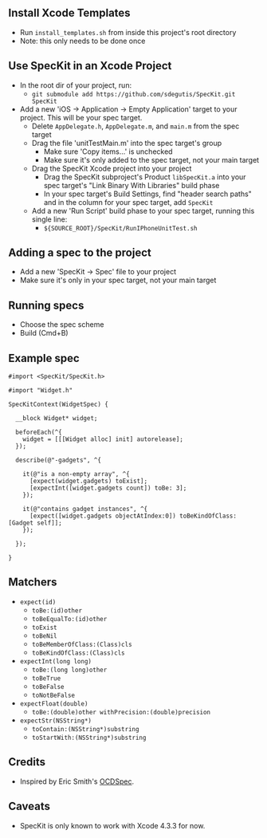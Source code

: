 ## Install Xcode Templates

* Run `install_templates.sh` from inside this project's root directory
* Note: this only needs to be done once

## Use SpecKit in an Xcode Project

* In the root dir of your project, run:
    * `git submodule add https://github.com/sdegutis/SpecKit.git SpecKit`
* Add a new 'iOS -> Application -> Empty Application' target to your project. This will be your spec target.
    * Delete `AppDelegate.h`, `AppDelegate.m`, and `main.m` from the spec target
    * Drag the file 'unitTestMain.m' into the spec target's group
        * Make sure 'Copy items...' is unchecked
        * Make sure it's only added to the spec target, not your main target
    * Drag the SpecKit Xcode project into your project
        * Drag the SpecKit subproject's Product `libSpecKit.a` into your spec target's "Link Binary With Libraries" build phase
        * In your spec target's Build Settings, find "header search paths" and in the column for your spec target, add `SpecKit`
    * Add a new 'Run Script' build phase to your spec target, running this single line:
        * `${SOURCE_ROOT}/SpecKit/RunIPhoneUnitTest.sh`

## Adding a spec to the project

* Add a new 'SpecKit -> Spec' file to your project
* Make sure it's only in your spec target, not your main target

## Running specs

* Choose the spec scheme
* Build (Cmd+B)

## Example spec

```objc
#import <SpecKit/SpecKit.h>

#import "Widget.h"

SpecKitContext(WidgetSpec) {

  __block Widget* widget;

  beforeEach(^{
    widget = [[[Widget alloc] init] autorelease];
  });

  describe(@"-gadgets", ^{

    it(@"is a non-empty array", ^{
      [expect(widget.gadgets) toExist];
      [expectInt([widget.gadgets count]) toBe: 3];
    });

    it(@"contains gadget instances", ^{
      [expect([widget.gadgets objectAtIndex:0]) toBeKindOfClass: [Gadget self]];
    });

  });

}
```

## Matchers

* `expect(id)`
  * `toBe:(id)other`
  * `toBeEqualTo:(id)other`
  * `toExist`
  * `toBeNil`
  * `toBeMemberOfClass:(Class)cls`
  * `toBeKindOfClass:(Class)cls`
* `expectInt(long long)`
  * `toBe:(long long)other`
  * `toBeTrue`
  * `toBeFalse`
  * `toNotBeFalse`
* `expectFloat(double)`
  * `toBe:(double)other withPrecision:(double)precision`
* `expectStr(NSString*)`
  * `toContain:(NSString*)substring`
  * `toStartWith:(NSString*)substring`

## Credits

* Inspired by Eric Smith's [OCDSpec](https://github.com/paytonrules/OCDSpec).

## Caveats

* SpecKit is only known to work with Xcode 4.3.3 for now.
